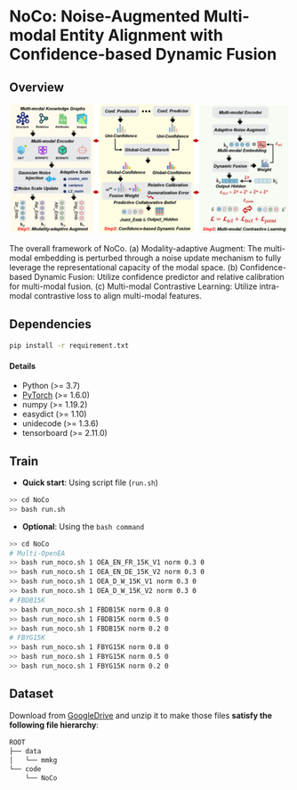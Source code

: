 # NoCo: Noise-Augmented Multi-modal Entity Alignment with Confidence-based Dynamic Fusion

## Overview

<p align="center">
   <img src="model.png" width="900">
</p>
The overall framework of NoCo. (a) Modality-adaptive Augment: The multi-modal embedding is perturbed through a noise update mechanism
to fully leverage the representational capacity of the modal space. (b) Confidence-based Dynamic Fusion: Utilize confidence predictor and relative
calibration for multi-modal fusion. (c) Multi-modal Contrastive Learning: Utilize intra-modal contrastive loss to align multi-modal features.

## Dependencies
```bash
pip install -r requirement.txt
```
#### Details
- Python (>= 3.7)
- [PyTorch](http://pytorch.org/) (>= 1.6.0)
- numpy (>= 1.19.2)
- easydict (>= 1.10)
- unidecode (>= 1.3.6)
- tensorboard (>= 2.11.0)

## Train
- **Quick start**: Using  script file (`run.sh`)
```bash
>> cd NoCo
>> bash run.sh
```
- **Optional**: Using the `bash command`
```bash
>> cd NoCo
# Multi-OpenEA
>> bash run_noco.sh 1 OEA_EN_FR_15K_V1 norm 0.3 0
>> bash run_noco.sh 1 OEA_EN_DE_15K_V2 norm 0.3 0
>> bash run_noco.sh 1 OEA_D_W_15K_V1 norm 0.3 0
>> bash run_noco.sh 1 OEA_D_W_15K_V2 norm 0.3 0
# FBDB15K
>> bash run_noco.sh 1 FBDB15K norm 0.8 0 
>> bash run_noco.sh 1 FBDB15K norm 0.5 0 
>> bash run_noco.sh 1 FBDB15K norm 0.2 0 
# FBYG15K
>> bash run_noco.sh 1 FBYG15K norm 0.8 0 
>> bash run_noco.sh 1 FBYG15K norm 0.5 0 
>> bash run_noco.sh 1 FBYG15K norm 0.2 0
```
## Dataset
Download from [GoogleDrive](https://drive.google.com/file/d/1qweGZPvsqVOJf9ORs0kc8Eo2rCY7g3mM/view?usp=sharing) and unzip it to make those files **satisfy the following file hierarchy**:
```
ROOT
├── data
│   └── mmkg
└── code
    └── NoCo
```

